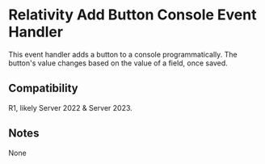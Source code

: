# Relativity Add Button Console Event Handler
This event handler adds a button to a console programmatically. The button's value changes based on the value of a field, once saved.

## Compatibility
R1, likely Server 2022 & Server 2023.

## Notes
None